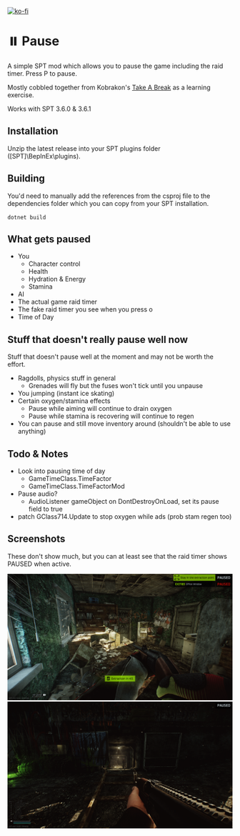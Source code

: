 [![ko-fi](https://ko-fi.com/img/githubbutton_sm.svg)](https://ko-fi.com/S6S3NKK32)

# ⏸️ Pause
A simple SPT mod which allows you to pause the game including the raid timer. Press P to pause.

Mostly cobbled together from Kobrakon's [Take A Break](https://github.com/kobrakon/TakeABreak) as a learning exercise.

Works with SPT 3.6.0 & 3.6.1

## Installation
Unzip the latest release into your SPT plugins folder ([SPT]\BepInEx\plugins).

## Building
You'd need to manually add the references from the csproj file to the dependencies folder which you can copy from your SPT installation.

```
dotnet build
```

## What gets paused
- You
  - Character control
  - Health
  - Hydration & Energy
  - Stamina
- AI
- The actual game raid timer
- The fake raid timer you see when you press o
- Time of Day

## Stuff that doesn't really pause well now
Stuff that doesn't pause well at the moment and may not be worth the effort.
- Ragdolls, physics stuff in general
  - Grenades will fly but the fuses won't tick until you unpause
- You jumping (instant ice skating)
- Certain oxygen/stamina effects
  - Pause while aiming will continue to drain oxygen
  - Pause while stamina is recovering will continue to regen
- You can pause and still move inventory around (shouldn't be able to use anything)
  
## Todo & Notes
- Look into pausing time of day
  - GameTimeClass.TimeFactor
  - GameTimeClass.TimeFactorMod
- Pause audio?
  - AudioListener gameObject on DontDestroyOnLoad, set its pause field to true
- patch GClass714.Update to stop oxygen while ads (prob stam regen too)

## Screenshots
These don't show much, but you can at least see that the raid timer shows PAUSED when active.

[<img src="images/p1.png">]()
[<img src="images/p2.png">]()
